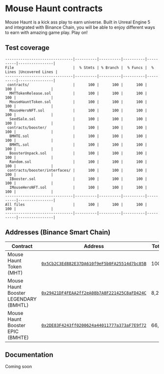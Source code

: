 # Mouse Haunt contracts

Mouse Haunt is a kick ass play to earn universe. Built in Unreal Engine 5 and integrated with Binance Chain, you will be able to enjoy different ways to earn with amazing game play. Play on!

## Test coverage

<!-- COVERAGE START -->

```
-------------------------------|----------|----------|----------|----------|----------------|
File                           |  % Stmts | % Branch |  % Funcs |  % Lines |Uncovered Lines |
-------------------------------|----------|----------|----------|----------|----------------|
 contracts/                    |      100 |      100 |      100 |      100 |                |
  MHTTokenRelease.sol          |      100 |      100 |      100 |      100 |                |
  MouseHauntToken.sol          |      100 |      100 |      100 |      100 |                |
  MouseHeroNFT.sol             |      100 |      100 |      100 |      100 |                |
  SeedSale.sol                 |      100 |      100 |      100 |      100 |                |
 contracts/booster/            |      100 |      100 |      100 |      100 |                |
  BMHTE.sol                    |      100 |      100 |      100 |      100 |                |
  BMHTL.sol                    |      100 |      100 |      100 |      100 |                |
  BoosterUnpack.sol            |      100 |      100 |      100 |      100 |                |
  Random.sol                   |      100 |      100 |      100 |      100 |                |
 contracts/booster/interfaces/ |      100 |      100 |      100 |      100 |                |
  IBooster.sol                 |      100 |      100 |      100 |      100 |                |
  IMouseHeroNFT.sol            |      100 |      100 |      100 |      100 |                |
-------------------------------|----------|----------|----------|----------|----------------|
All files                      |      100 |      100 |      100 |      100 |                |
-------------------------------|----------|----------|----------|----------|----------------|
```

<!-- COVERAGE END -->

## Addresses (Binance Smart Chain)

| Contract                              | Address                                                                                                              | Total Supply |
| ------------------------------------- | -------------------------------------------------------------------------------------------------------------------- | ------------ |
| Mouse Haunt Token (MHT)               | [`0x5Cb2C3Ed882E37DA610f9eF5b0FA25514d7bc85B`](https://bscscan.com/token/0x5Cb2C3Ed882E37DA610f9eF5b0FA25514d7bc85B) | 100,000,000  |
| Mouse Haunt Booster LEGENDARY (BMHTL) | [`0x29421DF4FEAA2ff2eA08b7A8F221425C8aFD424C`](https://bscscan.com/token/0x29421DF4FEAA2ff2eA08b7A8F221425C8aFD424C) | 8,250        |
| Mouse Haunt Booster EPIC (BMHTE)      | [`0x2DE83F4243ff0200624a44011777a373aF7E9f72`](https://bscscan.com/token/0x2DE83F4243ff0200624a44011777a373aF7E9f72) | 66,000       |

## Documentation

Coming soon
